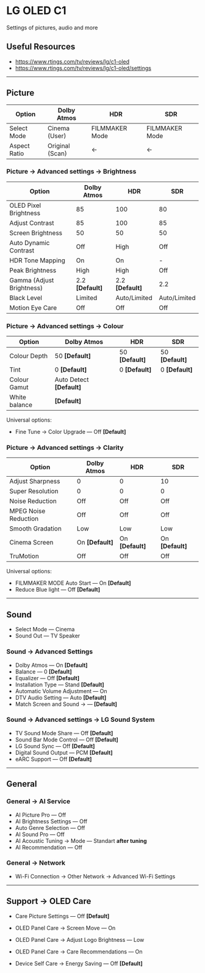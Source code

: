 # LG OLED C1

Settings of pictures, audio and more

## Useful Resources

- <https://www.rtings.com/tv/reviews/lg/c1-oled>
- <https://www.rtings.com/tv/reviews/lg/c1-oled/settings>

---

## Picture

| Option       | Dolby Atmos     | HDR            | SDR            |
| ------------ | --------------- | -------------- | -------------- |
| Select Mode  | Cinema (User)   | FILMMAKER Mode | FILMMAKER Mode |
| Aspect Ratio | Original (Scan) | ←              | ←              |

### Picture → Advanced settings → Brightness

| Option                    | Dolby Atmos       | HDR               | SDR          |
| ------------------------- | ----------------- | ----------------- | ------------ |
| OLED Pixel Brightness     | 85                | 100               | 80           |
| Adjust Contrast           | 85                | 100               | 85           |
| Screen Brightness         | 50                | 50                | 50           |
| Auto Dynamic Contrast     | Off               | High              | Off          |
| HDR Tone Mapping          | On                | On                | -            |
| Peak Brightness           | High              | High              | Off          |
| Gamma (Adjust Brightness) | 2.2 **[Default]** | 2.2 **[Default]** | 2.2          |
| Black Level               | Limited           | Auto/Limited      | Auto/Limited |
| Motion Eye Care           | Off               | Off               | Off          |

### Picture → Advanced settings → Colour

| Option        | Dolby Atmos               | HDR              | SDR              |
| ------------- | ------------------------- | ---------------- | ---------------- |
| Colour Depth  | 50 **[Default]**          | 50 **[Default]** | 50 **[Default]** |
| Tint          | 0 **[Default]**           | 0 **[Default]**  | 0 **[Default]**  |
| Colour Gamut  | Auto Detect **[Default]** |
| White balance | **[Default]**             |

Universal options:

- Fine Tune → Color Upgrade — Off **[Default]**

### Picture → Advanced settings → Clarity

| Option               | Dolby Atmos      | HDR              | SDR              |
| -------------------- | ---------------- | ---------------- | ---------------- |
| Adjust Sharpness     | 0                | 0                | 10               |
| Super Resolution     | 0                | 0                | 0                |
| Noise Reduction      | Off              | Off              | Off              |
| MPEG Noise Reduction | Off              | Off              | Off              |
| Smooth Gradation     | Low              | Low              | Low              |
| Cinema Screen        | On **[Default]** | On **[Default]** | On **[Default]** |
| TruMotion            | Off              | Off              | Off              |

Universal options:

- FILMMAKER MODE Auto Start — On **[Default]**
- Reduce Blue light — Off **[Default]**

---

## Sound

- Select Mode — Cinema
- Sound Out — TV Speaker

### Sound → Advanced Settings

- Dolby Atmos — On **[Default]**
- Balance — 0 **[Default]**
- Equalizer — Off **[Default]**
- Installation Type — Stand **[Default]**
- Automatic Volume Adjustment — On
- DTV Audio Setting — Auto **[Default]**
- Match Screen and Sound → — **[Default]**

### Sound → Advanced settings → LG Sound System

- TV Sound Mode Share — Off **[Default]**
- Sound Bar Mode Control — Off **[Default]**
- LG Sound Sync — Off **[Default]**
- Digital Sound Output — PCM **[Default]**
- eARC Support — Off **[Default]**

---

## General

### General → AI Service

- AI Picture Pro — Off
- AI Brightness Settings — Off
- Auto Genre Selection — Off
- AI Sound Pro — Off
- AI Acoustic Tuning → Mode — Standart **after tuning**
- AI Recommendation — Off

### General → Network

- Wi-Fi Connection → Other Network → Advanced Wi-Fi Settings

---

## Support → OLED Care

- Care Picture Settings — Off **[Default]**
- OLED Panel Care → Screen Move — On
- OLED Panel Care → Adjust Logo Brightness — Low
- OLED Panel Care → Care Recommendations — On

- Device Self Care → Energy Saving — Off **[Default]**
